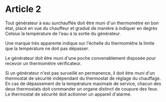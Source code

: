 # Article 2

Tout générateur à eau surchauffée doit être muni d'un thermomètre en bon état, placé en vue du chauffeur et gradué de manière à indiquer en degrés Celsius la température de l'eau à la sortie du générateur.

Une marque très apparente indique sur l'échelle du thermomètre la limite que la température ne doit pas dépasser.

Le générateur doit être muni d'une poche convenablement disposée pour recevoir un thermomètre vérificateur.

Si un générateur n'est pas surveillé en permanence, il doit être muni d'un thermostat de sécurité indépendant du thermostat de réglage du chauffage. En cas de dépassement de la température maximale de service, chacun des deux thermostats doit commander un organe distinct de coupure des feux. Le thermostat de sécurité doit actionner un appareil d'alarme.
